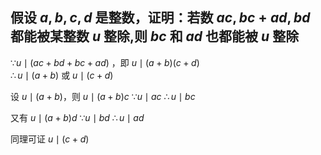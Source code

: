 ## 假设 $a,b,c,d$ 是整数，证明：若数 $ac,bc+ad,bd$ 都能被某整数 $u$ 整除,则 $bc$ 和 $ad$ 也都能被 $u$ 整除

$\because u\mid(ac+bd+bc+ad)$ ，即 $u\mid (a+b)(c+d)$  
$\therefore u\mid (a+b)$ 或 $u\mid (c+d)$ 

设 $u\mid(a+b)$，则 $u\mid (a+b)c$ 
$\because u\mid ac$
$\therefore u\mid bc$

又有 $u\mid (a+b)d$ 
$\because u\mid bd$
$\therefore u\mid ad$

同理可证 $u\mid(c+d)$ 
